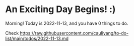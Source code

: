 # An Exciting Day Begins! :)

Morning! Today is 2022-11-13, and you have 0 things to do.

Check https://raw.githubusercontent.com/cauliyang/to-do-list/main/todos/2022-11-13.md